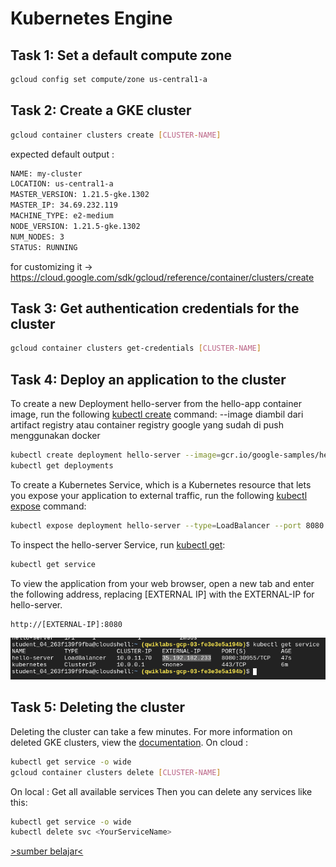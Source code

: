 # Kubernetes Engine
## Task 1: Set a default compute zone
```bash
gcloud config set compute/zone us-central1-a
```
## Task 2: Create a GKE cluster
```bash
gcloud container clusters create [CLUSTER-NAME]
```
expected default output :
```bash
NAME: my-cluster
LOCATION: us-central1-a
MASTER_VERSION: 1.21.5-gke.1302
MASTER_IP: 34.69.232.119
MACHINE_TYPE: e2-medium
NODE_VERSION: 1.21.5-gke.1302
NUM_NODES: 3
STATUS: RUNNING
```
for customizing it -> https://cloud.google.com/sdk/gcloud/reference/container/clusters/create
## Task 3: Get authentication credentials for the cluster
```bash
gcloud container clusters get-credentials [CLUSTER-NAME]
```
## Task 4: Deploy an application to the cluster
To create a new Deployment hello-server from the hello-app container image, run the following [kubectl create](https://kubernetes.io/docs/reference/generated/kubectl/kubectl-commands#create) command:
--image diambil dari artifact registry atau container registry google yang sudah di push menggunakan docker
```bash
kubectl create deployment hello-server --image=gcr.io/google-samples/hello-app:1.0
kubectl get deployments
```
To create a Kubernetes Service, which is a Kubernetes resource that lets you expose your application to external traffic, run the following [kubectl expose](https://kubernetes.io/docs/reference/generated/kubectl/kubectl-commands#expose) command:
```bash
kubectl expose deployment hello-server --type=LoadBalancer --port 8080
```
To inspect the hello-server Service, run [kubectl get](https://kubernetes.io/docs/reference/generated/kubectl/kubectl-commands#get):
```bash
kubectl get service
```
To view the application from your web browser, open a new tab and enter the following address, replacing [EXTERNAL IP] with the EXTERNAL-IP for hello-server.

```bash
http://[EXTERNAL-IP]:8080
```
![](./external-ip.png)
## Task 5: Deleting the cluster
Deleting the cluster can take a few minutes. For more information on deleted GKE clusters, view the [documentation](https://cloud.google.com/kubernetes-engine/docs/how-to/deleting-a-cluster).
On cloud :
```bash
kubectl get service -o wide
gcloud container clusters delete [CLUSTER-NAME]
```
On local :
Get all available services Then you can delete any services like this:
```bash
kubectl get service -o wide
kubectl delete svc <YourServiceName>
```
[>sumber belajar<](https://www.cloudskillsboost.google/focuses/878?parent=catalog)
